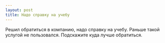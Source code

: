 ```yaml
---
layout: post 
title: Надо справку на учебу 
--- 
```

Решил обратиться в компанию, надо справку на учебу. Раньше такой услугой не пользовался. Подскажите куда лучше обратиться.